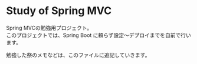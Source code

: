 # Study of Spring MVC

Spring MVCの勉強用プロジェクト。  
このプロジェクトでは、Spring Boot に頼らず設定〜デプロイまでを自前で行います。

勉強した祭のメモなどは、このファイルに追記していきます。
